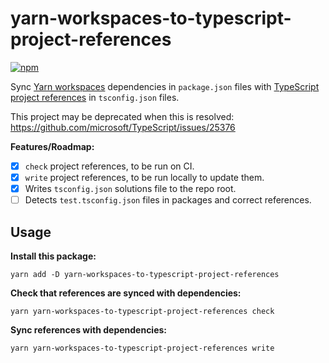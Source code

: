 # yarn-workspaces-to-typescript-project-references

[![npm](https://img.shields.io/npm/v/yarn-workspaces-to-typescript-project-references)](https://www.npmjs.com/package/yarn-workspaces-to-typescript-project-references)

Sync [Yarn workspaces](https://classic.yarnpkg.com/en/docs/workspaces/) dependencies in `package.json` files with [TypeScript project references](https://www.typescriptlang.org/docs/handbook/project-references.html) in `tsconfig.json` files.

This project may be deprecated when this is resolved: https://github.com/microsoft/TypeScript/issues/25376

**Features/Roadmap:**

- [x] `check` project references, to be run on CI.
- [x] `write` project references, to be run locally to update them.
- [x] Writes `tsconfig.json` solutions file to the repo root.
- [ ] Detects `test.tsconfig.json` files in packages and correct references.

## Usage

**Install this package:**

```
yarn add -D yarn-workspaces-to-typescript-project-references
```

**Check that references are synced with dependencies:**

```
yarn yarn-workspaces-to-typescript-project-references check
```

**Sync references with dependencies:**

```
yarn yarn-workspaces-to-typescript-project-references write
```
